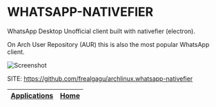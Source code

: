 # WHATSAPP-NATIVEFIER

 WhatsApp Desktop Unofficial client built with nativefier (electron).
 
 On Arch User Repository (AUR) this is also the most popular WhatsApp client.
 
 ![Screenshot](https://arcolinux.com/wp-content/uploads/2020/03/whatsapp.jpg)
 
 SITE: https://github.com/frealgagu/archlinux.whatsapp-nativefier

 | [Applications](https://portable-linux-apps.github.io/apps.html) | [Home](https://portable-linux-apps.github.io)
 | --- | --- |
